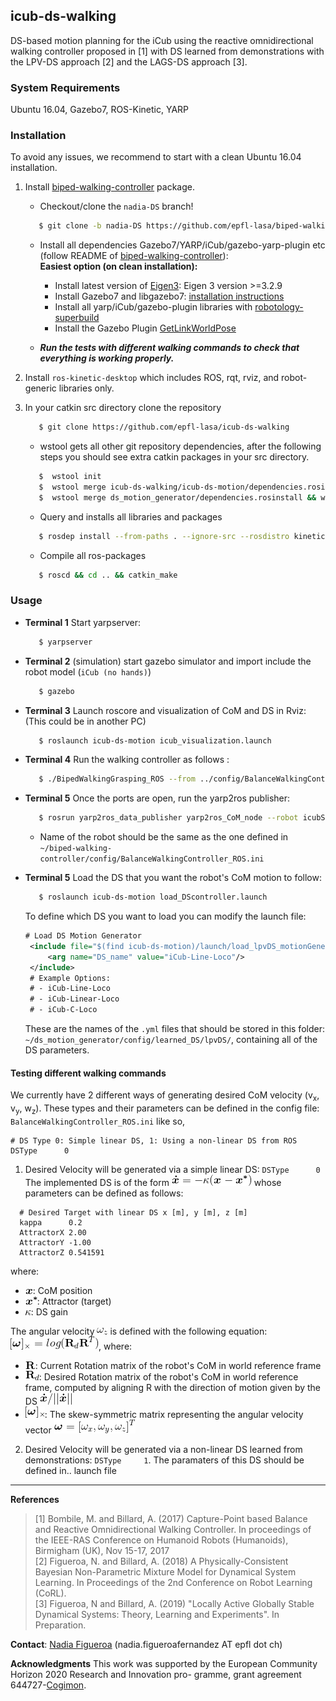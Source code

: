 ## icub-ds-walking
DS-based motion planning for the iCub using the reactive omnidirectional walking controller proposed in [1] with DS learned from demonstrations with the LPV-DS approach [2] and the LAGS-DS approach [3].

### System Requirements
Ubuntu 16.04, Gazebo7, ROS-Kinetic, YARP

### Installation
To avoid any issues, we recommend to start with a clean Ubuntu 16.04 installation. 

1. Install  [biped-walking-controller](https://github.com/epfl-lasa/biped-walking-controller/tree/nadia-DS) package.
   - Checkout/clone the ``nadia-DS`` branch!
   ```bash
      $ git clone -b nadia-DS https://github.com/epfl-lasa/biped-walking-controller.git
   ```
   - Install all dependencies Gazebo7/YARP/iCub/gazebo-yarp-plugin etc (follow README of [biped-walking-controller](https://github.com/epfl-lasa/biped-walking-controller/tree/nadia-DS)):  
       **Easiest option (on clean installation):**
      - Install latest version of [Eigen3](http://eigen.tuxfamily.org/index.php?title=Main_Page): Eigen 3 version >=3.2.9 
      - Install Gazebo7 and libgazebo7: [installation instructions](http://gazebosim.org/tutorials?cat=install&tut=install_ubuntu&ver=7.0) 
      - Install all yarp/iCub/gazebo-plugin libraries with [robotology-superbuild](https://github.com/robotology/robotology-superbuild)
      - Install the Gazebo Plugin [GetLinkWorldPose](https://github.com/epfl-lasa/GetLinkWorldPose.git)

   - ***Run the tests with different walking commands to check that everything is working properly.***

2. Install ``ros-kinetic-desktop`` which includes ROS, rqt, rviz, and robot-generic libraries only.

3. In your catkin src directory clone the repository
   ```bash
      $ git clone https://github.com/epfl-lasa/icub-ds-walking
   ```
   * wstool gets all other git repository dependencies, after the following steps you should see extra catkin 
   packages in your src directory.
   ```bash
      $  wstool init
      $  wstool merge icub-ds-walking/icub-ds-motion/dependencies.rosinstall && wstool up 
      $  wstool merge ds_motion_generator/dependencies.rosinstall && wstool up 
   ```
   * Query and installs all libraries and packages 
   ```bash
      $ rosdep install --from-paths . --ignore-src --rosdistro kinetic 
   ```
   * Compile all ros-packages
   ```bash
      $ roscd && cd .. && catkin_make
   ```
### Usage
- **Terminal 1** Start yarpserver:
   ```bash
      $ yarpserver
   ```
- **Terminal 2** (simulation) start gazebo simulator and import include the robot model (`iCub (no hands)`)
   ```bash
      $ gazebo 
   ```
- **Terminal 3** Launch roscore and visualization of CoM and DS in Rviz: (This could be in another PC)
   ```bash
      $ roslaunch icub-ds-motion icub_visualization.launch
   ```
- **Terminal 4** Run the walking controller as follows : 
   ```bash
      $ ./BipedWalkingGrasping_ROS --from ../config/BalanceWalkingController_ROS.ini
   ```
- **Terminal 5** Once the ports are open, run the yarp2ros publisher:
   ```bash
      $ rosrun yarp2ros_data_publisher yarp2ros_CoM_node --robot icubSim
   ```
   - Name of the robot should be the same as the one defined in ```~/biped-walking-controller/config/BalanceWalkingController_ROS.ini```
   
- **Terminal 5** Load the DS that you want the robot's CoM motion to follow:
   ```bash
      $ roslaunch icub-ds-motion load_DScontroller.launch 
   ```
   To define which DS you want to load you can modify the launch file:
   ```xml
   # Load DS Motion Generator
	<include file="$(find icub-ds-motion)/launch/load_lpvDS_motionGenerator.launch">
		<arg name="DS_name" value="iCub-Line-Loco"/>
	</include>
	# Example Options:
  	# - iCub-Line-Loco
  	# - iCub-Linear-Loco
  	# - iCub-C-Loco
   ```
   These are the names of the ```.yml``` files that should be stored in this folder: ```~/ds_motion_generator/config/learned_DS/lpvDS/```, containing all of the DS parameters.

#### Testing different walking commands
We currently have 2 different ways of generating desired CoM velocity (v<sub>x</sub>, v<sub>y</sub>, w<sub>z</sub>). These types and their parameters can be defined in the config file: ``BalanceWalkingController_ROS.ini`` like so,
```
# DS Type 0: Simple linear DS, 1: Using a non-linear DS from ROS
DSType		0
```
1. Desired Velocity will be generated via a simple linear DS: ``DSType		0``   
The implemented DS is of the form <img src="https://github.com/epfl-lasa/biped-walking-controller/blob/nadia-DS/img/linear_DS.gif"> whose parameters can be defined as follows:
  ```
    # Desired Target with linear DS x [m], y [m], z [m] 
    kappa      0.2
    AttractorX 2.00
    AttractorY -1.00
    AttractorZ 0.541591
  ```  
   where:  
   - <img src="https://github.com/epfl-lasa/biped-walking-controller/blob/nadia-DS/img/CoM.gif">: CoM position
   - <img src="https://github.com/epfl-lasa/biped-walking-controller/blob/nadia-DS/img/attractor.gif">: Attractor (target)
   - <img src="https://github.com/epfl-lasa/biped-walking-controller/blob/nadia-DS/img/kappa.gif">: DS gain     

   The angular velocity <img src="https://github.com/epfl-lasa/biped-walking-controller/blob/nadia-DS/img/omega_z.gif"> is defined with the following equation: <img src="https://github.com/epfl-lasa/biped-walking-controller/blob/nadia-DS/img/omega_eq.gif">, where:  
    
   - <img src="https://github.com/epfl-lasa/biped-walking-controller/blob/nadia-DS/img/R.gif">:  Current Rotation matrix of the robot's CoM in world reference frame  
   - <img src="https://github.com/epfl-lasa/biped-walking-controller/blob/nadia-DS/img/R_d.gif">: Desired Rotation matrix of the robot's CoM in world reference frame, computed by aligning R with the direction of motion given by the DS <img src="https://github.com/epfl-lasa/biped-walking-controller/blob/nadia-DS/img/ds_dir.gif">  
   - <img src="https://github.com/epfl-lasa/biped-walking-controller/blob/nadia-DS/img/omega_skew.gif">: The skew-symmetric matrix representing the angular velocity vector <img src="https://github.com/epfl-lasa/biped-walking-controller/blob/nadia-DS/img/omega.gif">  

2. Desired Velocity will be generated via a non-linear DS learned from demonstrations: ``DSType		1``. The paramaters of this DS should be defined in.. launch file

---

**References**     
> [1] Bombile, M. and Billard, A. (2017) Capture-Point based Balance and Reactive Omnidirectional Walking Controller. In proceedings of the IEEE-RAS Conference on Humanoid Robots (Humanoids), Birmigham (UK), Nov 15-17, 2017  
> [2] Figueroa, N. and Billard, A. (2018) A Physically-Consistent Bayesian Non-Parametric Mixture Model for Dynamical System Learning. In Proceedings of the 2nd Conference on Robot Learning (CoRL).     
> [3] Figueroa, N and Billard, A. (2019) "Locally Active Globally Stable Dynamical Systems: Theory, Learning and Experiments". In Preparation. 

**Contact**: [Nadia Figueroa](http://lasa.epfl.ch/people/member.php?SCIPER=238387) (nadia.figueroafernandez AT epfl dot ch)

**Acknowledgments**
This work was supported by the European Community Horizon 2020 Research and Innovation pro-
gramme, grant agreement 644727-[Cogimon](https://cogimon.eu/cognitive-interaction-motion-cogimon).
